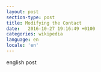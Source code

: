 ```yaml
---
layout: post
section-type: post
title: Modifying the Contact
date:   2016-10-27 19:16:49 +0100
categories: wikipedia
language: en
locale: 'en'
---
```


english post